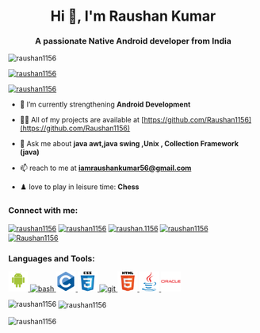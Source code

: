 <h1 align="center">Hi 👋, I'm Raushan Kumar</h1>
<h3 align="center">A passionate Native Android developer from India</h3>

<p align="left"> <img src="https://komarev.com/ghpvc/?username=raushan1156&label=Profile%20views&color=0e75b6&style=flat" alt="raushan1156" /> </p>

<p align="left"> <a href="https://github.com/ryo-ma/github-profile-trophy"><img src="https://github-profile-trophy.vercel.app/?username=raushan1156" alt="raushan1156" /></a> </p>

<p align="left"> <a href="https://twitter.com/raushan1156" target="blank"><img src="https://img.shields.io/twitter/follow/raushan1156?logo=twitter&style=for-the-badge" alt="raushan1156" /></a> </p>

- 🌱 I’m currently strengthening **Android Development**

- 👨‍💻 All of my projects are available at [https://github.com/Raushan1156](https://github.com/Raushan1156)

- 💬 Ask me about **java awt,java swing ,Unix , Collection Framework (java)**

- 📫 reach to me at  **iamraushankumar56@gmail.com**

- ♟️ love to play in leisure time: **Chess**

<h3 align="left">Connect with me:</h3>
<p align="left">
<a href="https://twitter.com/raushan1156" target="blank"><img align="center" src="https://raw.githubusercontent.com/rahuldkjain/github-profile-readme-generator/master/src/images/icons/Social/twitter.svg" alt="raushan1156" height="30" width="40" /></a>
<a href="https://linkedin.com/in/raushan1156" target="blank"><img align="center" src="https://raw.githubusercontent.com/rahuldkjain/github-profile-readme-generator/master/src/images/icons/Social/linked-in-alt.svg" alt="raushan1156" height="30" width="40" /></a>
<a href="https://instagram.com/raushan.1156" target="blank"><img align="center" src="https://raw.githubusercontent.com/rahuldkjain/github-profile-readme-generator/master/src/images/icons/Social/instagram.svg" alt="raushan.1156" height="30" width="40" /></a>
<a href="https://auth.geeksforgeeks.org/user/raushan1156" target="blank"><img align="center" src="https://raw.githubusercontent.com/rahuldkjain/github-profile-readme-generator/master/src/images/icons/Social/geeks-for-geeks.svg" alt="raushan1156" height="30" width="40" /></a>
<a href="https://discord.gg/Raushan1156" target="blank"><img align="center" src="https://raw.githubusercontent.com/rahuldkjain/github-profile-readme-generator/master/src/images/icons/Social/discord.svg" alt="Raushan1156" height="30" width="40" /></a>
</p>

<h3 align="left">Languages and Tools:</h3>
<p align="left"> <a href="https://developer.android.com" target="_blank"> <img src="https://raw.githubusercontent.com/devicons/devicon/master/icons/android/android-original-wordmark.svg" alt="android" width="40" height="40"/> </a> <a href="https://www.gnu.org/software/bash/" target="_blank"> <img src="https://www.vectorlogo.zone/logos/gnu_bash/gnu_bash-icon.svg" alt="bash" width="40" height="40"/> </a> <a href="https://www.cprogramming.com/" target="_blank"> <img src="https://raw.githubusercontent.com/devicons/devicon/master/icons/c/c-original.svg" alt="c" width="40" height="40"/> </a> <a href="https://www.w3schools.com/css/" target="_blank"> <img src="https://raw.githubusercontent.com/devicons/devicon/master/icons/css3/css3-original-wordmark.svg" alt="css3" width="40" height="40"/> </a> <a href="https://git-scm.com/" target="_blank"> <img src="https://www.vectorlogo.zone/logos/git-scm/git-scm-icon.svg" alt="git" width="40" height="40"/> </a> <a href="https://www.w3.org/html/" target="_blank"> <img src="https://raw.githubusercontent.com/devicons/devicon/master/icons/html5/html5-original-wordmark.svg" alt="html5" width="40" height="40"/> </a> <a href="https://www.java.com" target="_blank"> <img src="https://raw.githubusercontent.com/devicons/devicon/master/icons/java/java-original.svg" alt="java" width="40" height="40"/> </a> <a href="https://www.oracle.com/" target="_blank"> <img src="https://raw.githubusercontent.com/devicons/devicon/master/icons/oracle/oracle-original.svg" alt="oracle" width="40" height="40"/> </a> </p>

<p><img align="left" src="https://github-readme-stats.vercel.app/api/top-langs?username=raushan1156&show_icons=true&locale=en&layout=compact" alt="raushan1156" /></p>

<p>&nbsp;<img align="center" src="https://github-readme-stats.vercel.app/api?username=raushan1156&show_icons=true&locale=en" alt="raushan1156" /></p>

<p><img align="center" src="https://github-readme-streak-stats.herokuapp.com/?user=raushan1156&" alt="raushan1156" /></p>
